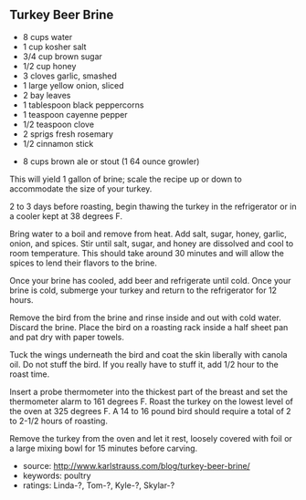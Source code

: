 Turkey Beer Brine
-----------------

- 8 cups water
- 1 cup kosher salt
- 3/4 cup brown sugar
- 1/2 cup honey
- 3 cloves garlic, smashed
- 1 large yellow onion, sliced
- 2 bay leaves
- 1 tablespoon black peppercorns
- 1 teaspoon cayenne pepper
- 1/2 teaspoon clove
- 2 sprigs fresh rosemary
- 1/2 cinnamon stick
<!-- -->
- 8 cups brown ale or stout (1 64 ounce growler)

This will yield 1 gallon of brine; scale the recipe up or down to
accommodate the size of your turkey.

2 to 3 days before roasting, begin thawing the turkey in the
refrigerator or in a cooler kept at 38 degrees F.

Bring water to a boil and remove from heat.  Add salt, sugar, honey,
garlic, onion, and spices.  Stir until salt, sugar, and honey are
dissolved and cool to room temperature. This should take around 30
minutes and will allow the spices to lend their flavors to the brine.

Once your brine has cooled, add beer and refrigerate until cold.  Once
your brine is cold, submerge your turkey and return to the
refrigerator for 12 hours.

Remove the bird from the brine and rinse inside and out with cold
water.  Discard the brine.  Place the bird on a roasting rack inside a
half sheet pan and pat dry with paper towels.

Tuck the wings underneath the bird and coat the skin liberally with
canola oil.  Do not stuff the bird.  If you really have to stuff it,
add 1/2 hour to the roast time.

Insert a probe thermometer into the thickest part of the breast and
set the thermometer alarm to 161 degrees F.  Roast the turkey on the
lowest level of the oven at 325 degrees F.  A 14 to 16 pound bird
should require a total of 2 to 2-1/2 hours of roasting.

Remove the turkey from the oven and let it rest, loosely covered with
foil or a large mixing bowl for 15 minutes before carving.

- source: http://www.karlstrauss.com/blog/turkey-beer-brine/
- keywords: poultry
- ratings: Linda-?, Tom-?, Kyle-?, Skylar-?
